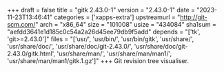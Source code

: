 +++
draft = false
title = "gitk 2.43.0-1"
version = "2.43.0-1"
date = "2023-11-23T13:46:41"
categories = ['xapps-extra']
upstreamurl = "http://git-scm.com/"
arch = "x86_64"
size = "101008"
usize = "434084"
sha1sum = "aefdd3641e1d185c0c54a2a26d45ee79db9f5add"
depends = "['tk', 'git>=2.43.0']"
files = "['usr/', 'usr/bin/', 'usr/bin/gitk', 'usr/share/', 'usr/share/doc/', 'usr/share/doc/git-2.43.0/', 'usr/share/doc/git-2.43.0/gitk.html', 'usr/share/man/', 'usr/share/man/man1/', 'usr/share/man/man1/gitk.1.gz']"
+++
Git revision tree visualiser.